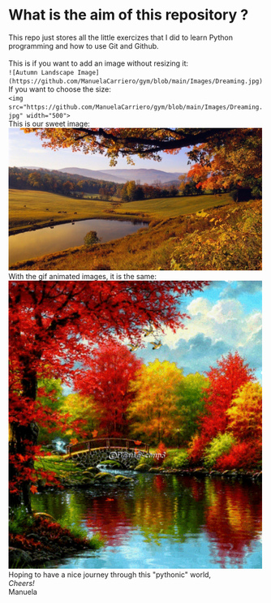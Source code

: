 # What is the aim of this repository ?
This repo just stores all the little exercizes that I did to learn Python programming and how to use Git and Github. <br />
<br />
This is if you want to add an image without resizing it:
<br />
`![Autumn Landscape Image](https://github.com/ManuelaCarriero/gym/blob/main/Images/Dreaming.jpg)`
<br />
If you want to choose the size:
<br />
`<img src="https://github.com/ManuelaCarriero/gym/blob/main/Images/Dreaming.jpg" width="500">`
<br />
This is our sweet image:
<br />
<img src="https://github.com/ManuelaCarriero/gym/blob/main/Images/Dreaming.jpg" width="500">
<br />
With the gif animated images, it is the same: 
<br />
<img src="https://github.com/ManuelaCarriero/gym/blob/main/Images/Autumn.gif" width="500">
<br />
Hoping to have a nice journey through this "pythonic" world, <br />
*Cheers!* <br />
Manuela

